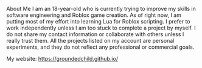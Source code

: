 About Me
I am an 18-year-old who is currently trying to improve my skills in software engineering and Roblox game creation. As of right now, I am putting most of my effort into learning Lua for Roblox scripting. I prefer to work independently unless I am too stuck to complete a project by myself. I do not share my contact information or collaborate with others unless I really trust them. All the projects listed on my account are personal experiments, and they do not reflect any professional or commercial goals.

My website: https://groundedchild.github.io/
